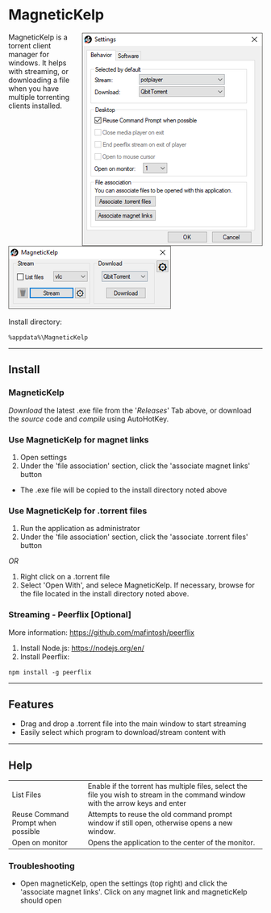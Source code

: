 # MagneticKelp

<img align="right" src="https://github.com/kubar123/MagneticKelp/blob/master/Img/three.PNG"/>

MagneticKelp is a torrent client manager for windows. It helps with streaming, or downloading a file when you have multiple torrenting clients installed.

![Main Window](https://github.com/kubar123/MagneticKelp/blob/master/Img/Two.PNG) 

Install directory:
```
%appdata%\MagneticKelp
```
<hr>


## Install
### MagneticKelp
*Download* the latest .exe file from the '*Releases*' Tab above, or download the *source* code and *compile* using AutoHotKey. 

### Use MagneticKelp for magnet links
1. Open settings
2. Under the 'file association' section, click the 'associate magnet links' button
* The .exe file will be copied to the install directory noted above

### Use MagneticKelp for .torrent files
1. Run the application as administrator
2. Under the 'file association' section, click the 'associate .torrent files' button

*OR*

1. Right click on a .torrent file
2. Select 'Open With', and selece MagneticKelp. If necessary, browse for the file located in the install directory noted above.

### Streaming - Peerflix [Optional]
More information: https://github.com/mafintosh/peerflix

1.  Install Node.js: https://nodejs.org/en/
2.  Install Peerflix:
```
npm install -g peerflix
```

<hr>

## Features
* Drag and drop a .torrent file into the main window to start streaming
* Easily select which program to download/stream content with

<hr>

## Help
<Table>
  <tr><td>List Files</td><td> Enable if the torrent has multiple files, select the file you wish to stream in the command window with the arrow keys and enter</td></tr>
  <tr><td>Reuse Command Prompt when possible</td><td>Attempts to reuse the old command prompt window if still open, otherwise opens a new window.</td></tr>
  <tr><td>Open on monitor</td><td>Opens the application to the center of the monitor.</td></tr>
  </table>
  
 ### Troubleshooting
  * Open magneticKelp, open the settings (top right) and click the 'associate magnet links'. Click on any magnet link and magneticKelp should open
